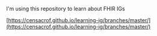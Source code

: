I'm using this repository to learn about FHIR IGs

[https://censacrof.github.io/learning-ig/branches/master/](https://censacrof.github.io/learning-ig/branches/master/)
